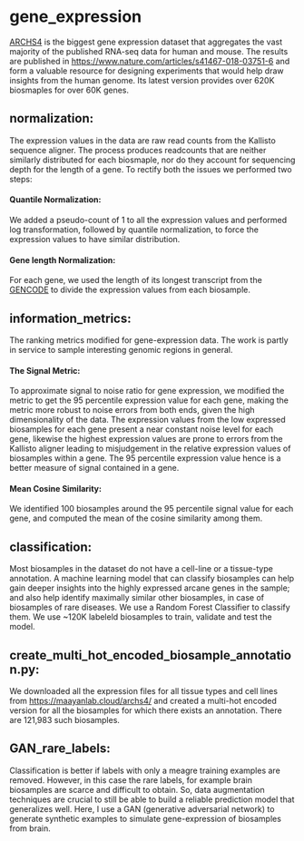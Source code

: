 # gene_expression
[ARCHS4](https://github.com/MaayanLab/archs4) is the biggest gene expression dataset that aggregates the vast majority of the published RNA-seq data for human and mouse. The results are published in https://www.nature.com/articles/s41467-018-03751-6 and form a valuable resource for designing experiments that would help draw insights from the human genome. Its latest version provides over 620K biosmaples for over 60K genes.
## normalization:
The expression values in the data are raw read counts from the Kallisto sequence aligner. The process produces readcounts that are neither similarly distributed for each biosmaple, nor do they account for sequencing depth for the length of a gene. To rectify both the issues we performed two steps:
#### Quantile Normalization:
We added a pseudo-count of 1 to all the expression values and performed log transformation, followed by quantile normalization, to force the expression values to have similar distribution.
#### Gene length Normalization:
For each gene, we used the length of its longest transcript from the [GENCODE](https://www.gencodegenes.org/) to divide the expression values from each biosample.
## information_metrics:
The ranking metrics modified for gene-expression data. The work is partly in service to sample interesting genomic regions in general.
#### The Signal Metric:
To approximate signal to noise ratio for gene expression, we modified the metric to get the 95 percentile expression value for each gene, making the metric more robust to noise errors from both ends, given the high dimensionality of the data. The expression values from the low expressed biosamples for each gene present a near constant noise level for each gene, likewise the highest expression values are prone to errors from the Kallisto aligner leading to misjudgement in the relative expression values of biosamples within a gene. The 95 percentile expression value hence is a better measure of signal contained in a gene.
#### Mean Cosine Similarity:
We identified 100 biosamples around the 95 percentile signal value for each gene, and computed the mean of the cosine similarity among them.
## classification:
Most biosamples in the dataset do not have a cell-line or a tissue-type annotation. A machine learning model that can classify biosamples can help gain deeper insights into the highly expressed arcane genes in the sample; and also help identify maximally similar other biosamples, in case of biosamples of rare diseases. We use a Random Forest Classifier to classify them. We use ~120K labeleld biosamples to train, validate and test the model.
## create_multi_hot_encoded_biosample_annotation.py:
We downloaded all the expression files for all tissue types and cell lines from https://maayanlab.cloud/archs4/ and created a multi-hot encoded version for all the biosamples for which there exists an annotation. There are 121,983 such biosamples. 
## GAN_rare_labels:
Classification is better if labels with only a meagre training examples are removed. However, in this case the rare labels, for example brain biosamples are scarce and difficult to obtain. So, data augmentation techniques are crucial to still be able to build a reliable prediction model that generalizes well. Here, I use a GAN (generative adversarial network) to generate synthetic examples to simulate gene-expression of biosamples from brain. 
